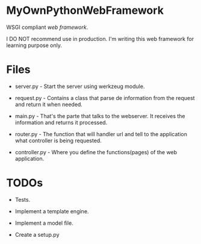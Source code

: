 # MyOwnPythonWebFramework


WSGI compliant *web framework*.

I DO NOT recommend use in production. I'm writing this web framework for learning purpose only.



# Files

* server.py - Start the server using werkzeug module.

* request.py - Contains a class that parse de information from the request and return it when needed.

* main.py - That's the parte that talks to the webserver. It receives the information and returns it processed.

* router.py - The function that will handler url and tell to the application what controller is being requested.

* controller.py - Where you define the functions(pages) of the web application.


# TODOs

* Tests.

* Implement a template engine.

* Implement a model file.

* Create a setup.py

